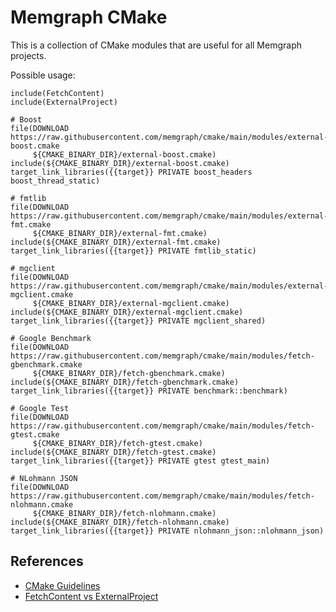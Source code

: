 # Memgraph CMake

This is a collection of CMake modules that are useful for all Memgraph
projects.

Possible usage:
```
include(FetchContent)
include(ExternalProject)

# Boost
file(DOWNLOAD https://raw.githubusercontent.com/memgraph/cmake/main/modules/external-boost.cmake
     ${CMAKE_BINARY_DIR}/external-boost.cmake)
include(${CMAKE_BINARY_DIR}/external-boost.cmake)
target_link_libraries({{target}} PRIVATE boost_headers boost_thread_static)

# fmtlib
file(DOWNLOAD https://raw.githubusercontent.com/memgraph/cmake/main/modules/external-fmt.cmake
     ${CMAKE_BINARY_DIR}/external-fmt.cmake)
include(${CMAKE_BINARY_DIR}/external-fmt.cmake)
target_link_libraries({{target}} PRIVATE fmtlib_static)

# mgclient
file(DOWNLOAD https://raw.githubusercontent.com/memgraph/cmake/main/modules/external-mgclient.cmake
     ${CMAKE_BINARY_DIR}/external-mgclient.cmake)
include(${CMAKE_BINARY_DIR}/external-mgclient.cmake)
target_link_libraries({{target}} PRIVATE mgclient_shared)

# Google Benchmark
file(DOWNLOAD https://raw.githubusercontent.com/memgraph/cmake/main/modules/fetch-gbenchmark.cmake
     ${CMAKE_BINARY_DIR}/fetch-gbenchmark.cmake)
include(${CMAKE_BINARY_DIR}/fetch-gbenchmark.cmake)
target_link_libraries({{target}} PRIVATE benchmark::benchmark)

# Google Test
file(DOWNLOAD https://raw.githubusercontent.com/memgraph/cmake/main/modules/fetch-gtest.cmake
     ${CMAKE_BINARY_DIR}/fetch-gtest.cmake)
include(${CMAKE_BINARY_DIR}/fetch-gtest.cmake)
target_link_libraries({{target}} PRIVATE gtest gtest_main)

# NLohmann JSON
file(DOWNLOAD https://raw.githubusercontent.com/memgraph/cmake/main/modules/fetch-nlohmann.cmake
     ${CMAKE_BINARY_DIR}/fetch-nlohmann.cmake)
include(${CMAKE_BINARY_DIR}/fetch-nlohmann.cmake)
target_link_libraries({{target}} PRIVATE nlohmann_json::nlohmann_json)
```

## References

* [CMake Guidelines](https://docs.salome-platform.org/latest/dev/cmake/html/various.html)
* [FetchContent vs ExternalProject](https://www.scivision.dev/cmake-fetchcontent-vs-external-project)
